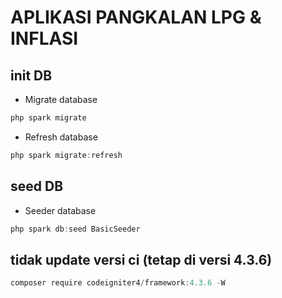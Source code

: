 # APLIKASI PANGKALAN LPG & INFLASI

## init DB
- Migrate database
```javascript
php spark migrate
```

- Refresh database
```javascript
php spark migrate:refresh
```

## seed DB
- Seeder database
```javascript
php spark db:seed BasicSeeder
```

## tidak update versi ci (tetap di versi 4.3.6)
```javascript
composer require codeigniter4/framework:4.3.6 -W
```